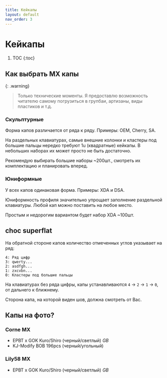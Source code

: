 ```yaml
---
title: Кейкапы
layout: default
nav_order: 3
---
```


# Кейкапы

1. TOC
{:toc}

## Как выбрать МХ капы

{: .warning}
> Только технические моменты. Я предоставлю возможность читателю самому погрузиться в групбаи, артизаны, виды пластиков и т.д.

### Скульптурные

Форма капов различается от ряда к ряду. Примеры: OEM, Cherry, SA.

На раздельных клавиатурах, самые внешние колонки и кластеры под большие пальцы нередко требуют 1u (квадратные) кейкапы. В небольших наборах их может просто не быть достаточно.

Рекомендую выбирать большие наборы ~200шт., смотреть их комплектацию и планировать вперед.

### Юниформные

У всех капов одинаковая форма. Примеры: XDA и DSA.

Юниформность профиля значительно упрощает заполнение раздельной клавиатуры. Любой кап можно поставить на любое место.

Простым и недорогим вариантом будет набор XDA ~100шт.

## choc superflat

На обратной стороне капов количество отмеченных углов указывает на ряд:

```
4: Ряд цифр
3: qwerty...
2: asdfgh...
1: zxcvbn...
0: Кластеры под большие пальцы
```

На клавиатурах без ряда цифры, капы устанавливаются `4` -> `2` -> `1` -> `0`, от дальнего к ближнему.

Сторона капа, на которой виден шов, должна смотреть от Вас.

## Капы на фото?

### Corne MX

- EPBT x GOK Kuro/Shiro (черный/светлый) *GB*
- KJ-Modify BOB 196pcs (черный/угольный)

### Lily58 MX

- EPBT x GOK Kuro/Shiro (черный/светлый) *GB*
